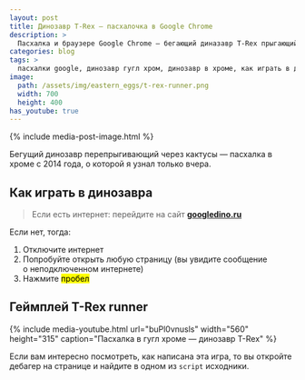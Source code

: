 ```yaml
---
layout: post
title: Динозавр T-Rex — пасхалочка в Google Chrome
description: >
  Пасхалка и браузере Google Chrome — бегающий диназавр T-Rex прыгающий через кактусы на странице «Нет соединения с интернетом».
categories: blog
tags: >
  пасхалки google, динозавр гугл хром, динозавр в хроме, как играть в динозавра в хроме, пасхалки chrome
image:
  path: /assets/img/eastern_eggs/t-rex-runner.png
  width: 700
  height: 400
has_youtube: true
---
```


{% include media-post-image.html %}

Бегущий динозавр перепрыгивающий через кактусы — пасхалка в хроме c 2014 года, о которой я узнал только вчера.



## Как играть в динозавра

> Если есть интернет: перейдите на сайт **[googledino.ru](http://googledino.ru/)**

Если нет, тогда:

1. Отключите интернет
1. Попробуйте открыть любую страницу (вы увидите сообщение о неподключенном интернете)
1. Нажмите <mark>пробел</mark>


## Геймплей T-Rex runner

{%
	include media-youtube.html
	url="buPl0vnusls"
	width="560"
	height="315"
	caption="Пасхалка в гугл хроме — динозавр T-Rex"
%}

Если вам интересно посмотреть, как написана эта игра, то вы откройте дебагер на странице и найдите в одном из `script` исходники.
